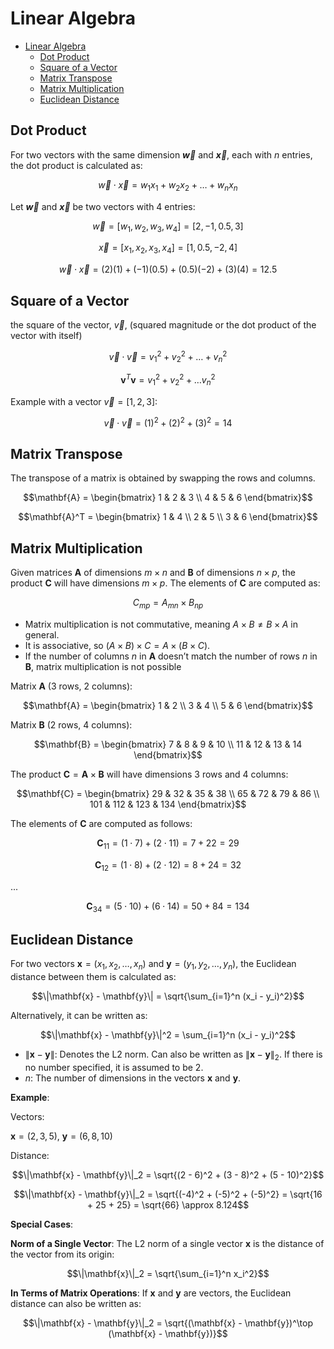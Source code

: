 # Linear Algebra

- [Linear Algebra](#linear-algebra)
  - [Dot Product](#dot-product)
  - [Square of a Vector](#square-of-a-vector)
  - [Matrix Transpose](#matrix-transpose)
  - [Matrix Multiplication](#matrix-multiplication)
  - [Euclidean Distance](#euclidean-distance)


## Dot Product
For two vectors with the same dimension **$\vec{w}$** and **$\vec{x}$**, each with $n$ entries, the dot product is calculated as:

```math
\vec{w} \cdot \vec{x} = w_1x_1 + w_2x_2 + \dots + w_nx_n
```

Let **$\vec{w}$** and **$\vec{x}$** be two vectors with 4 entries:

```math
\vec{w} = [w_1, w_2, w_3, w_4] = [2, -1, 0.5, 3]
```

```math
\vec{x} = [x_1, x_2, x_3, x_4] = [1, 0.5, -2, 4]
```

```math
\vec{w} \cdot \vec{x} = (2)(1) + (-1)(0.5) + (0.5)(-2) + (3)(4) = 12.5
```

## Square of a Vector
the square of the vector, $\vec{v}$,  (squared magnitude or the dot product of the vector with itself)

```math
\vec{v} \cdot \vec{v} = v_1^2 + v_2^2 + \dots + v_n^2
```

```math
\mathbf{v}^T \mathbf{v} = v_1^2 + v_2^2 + \dots v_n^2
```

Example with a vector $\vec{v} = [1, 2, 3]$:

```math
\vec{v} \cdot \vec{v} = (1)^2 + (2)^2 + (3)^2 = 14
```

## Matrix Transpose

The transpose of a matrix is obtained by swapping the rows and columns.

```math
\mathbf{A} =
\begin{bmatrix}
1 & 2 & 3 \\
4 & 5 & 6
\end{bmatrix}
```

```math
\mathbf{A}^T =
\begin{bmatrix}
1 & 4 \\
2 & 5 \\
3 & 6
\end{bmatrix}
```

## Matrix Multiplication

Given matrices $\mathbf{A}$ of dimensions $m \times n$ and $\mathbf{B}$ of dimensions $n \times p$, the product $\mathbf{C}$ will have dimensions $m \times p$. The elements of $\mathbf{C}$ are computed as:

```math
C_{mp} = A_{mn} \times B_{np}
```

- Matrix multiplication is not commutative, meaning $A \times B \neq B \times A$ in general.
- It is associative, so $(A \times B) \times C = A \times (B \times C)$.
- If the number of columns $n$ in $\mathbf{A}$ doesn’t match the number of rows $n$ in $\mathbf{B}$, matrix multiplication is not possible

Matrix $\mathbf{A}$ (3 rows, 2 columns):

```math
\mathbf{A} =
\begin{bmatrix}
1 & 2 \\
3 & 4 \\
5 & 6
\end{bmatrix}
```

Matrix $\mathbf{B}$ (2 rows, 4 columns):

```math
\mathbf{B} =
\begin{bmatrix}
7 & 8 & 9 & 10 \\
11 & 12 & 13 & 14
\end{bmatrix}
```

The product $\mathbf{C} = \mathbf{A} \times \mathbf{B}$ will have dimensions 3 rows and 4 columns:

```math
\mathbf{C} =
\begin{bmatrix}
29 & 32 & 35 & 38 \\
65 & 72 & 79 & 86 \\
101 & 112 & 123 & 134
\end{bmatrix}
```

The elements of $\mathbf{C}$ are computed as follows:

```math
\mathbf{C}_{11} = (1 \cdot 7) + (2 \cdot 11) = 7 + 22 = 29
```

```math
\mathbf{C}_{12} = (1 \cdot 8) + (2 \cdot 12) = 8 + 24 = 32
```

...

```math
\mathbf{C}_{34} = (5 \cdot 10) + (6 \cdot 14) = 50 + 84 = 134
```

## Euclidean Distance
For two vectors $\mathbf{x} = (x_1, x_2, \dots, x_n)$ and $\mathbf{y} = (y_1, y_2, \dots, y_n)$, the Euclidean distance between them is calculated as:

```math
\|\mathbf{x} - \mathbf{y}\| = \sqrt{\sum_{i=1}^n (x_i - y_i)^2}
```

Alternatively, it can be written as:

```math
\|\mathbf{x} - \mathbf{y}\|^2 = \sum_{i=1}^n (x_i - y_i)^2
```

- $\|\mathbf{x} - \mathbf{y}\|$: Denotes the L2 norm. Can also be written as $\|\mathbf{x} - \mathbf{y}\|_2$. If there is no number specified, it is assumed to be 2.
- $n$: The number of dimensions in the vectors $\mathbf{x}$ and $\mathbf{y}$.

**Example**:

Vectors:

$\mathbf{x} = (2, 3, 5)$, $\mathbf{y} = (6, 8, 10)$

Distance:

```math
\|\mathbf{x} - \mathbf{y}\|_2 = \sqrt{(2 - 6)^2 + (3 - 8)^2 + (5 - 10)^2}
```

```math
\|\mathbf{x} - \mathbf{y}\|_2 = \sqrt{(-4)^2 + (-5)^2 + (-5)^2} = \sqrt{16 + 25 + 25} = \sqrt{66} \approx 8.124
```

**Special Cases**:

**Norm of a Single Vector**:
The L2 norm of a single vector $\mathbf{x}$ is the distance of the vector from its origin:

```math
\|\mathbf{x}\|_2 = \sqrt{\sum_{i=1}^n x_i^2}
```

**In Terms of Matrix Operations**:
If $\mathbf{x}$ and $\mathbf{y}$ are vectors, the Euclidean distance can also be written as:

```math
\|\mathbf{x} - \mathbf{y}\|_2 = \sqrt{(\mathbf{x} - \mathbf{y})^\top (\mathbf{x} - \mathbf{y})}
```
